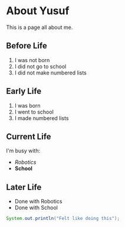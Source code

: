 # About Yusuf

This is a page all about me.

## Before Life

1. I was not born
2. I did not go to school
3. I did not make numbered lists

## Early Life

1. I was born
2. I went to school
3. I made numbered lists

## Current Life

I'm busy with:

* *Robotics*
* **School**

## Later Life

* Done with Robotics
* Done with School

```java
System.out.println("Felt like doing this");

```
